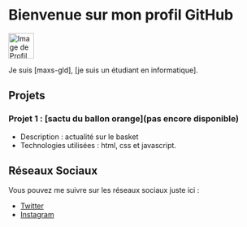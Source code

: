 # Bienvenue sur mon profil GitHub

<img src="([https://img.freepik.com/photos-premium/fond-technologie-abstrait-code-programmation-developpeur-logiciels-script-informatique_34663-31.jpg?size=626&ext=jpg])" alt="Image de Profil" width="50">


Je suis [maxs-gld], [je suis un étudiant en informatique].

## Projets

### Projet 1 : [sactu du ballon orange](pas encore disponible)
- Description : actualité sur le basket
- Technologies utilisées : html, css et javascript.


## Réseaux Sociaux

Vous pouvez me suivre sur les réseaux sociaux juste ici :

- [Twitter](https://twitter.com/max49x2)
- [Instagram](https://www.instagram.com/maxs_gld/)

